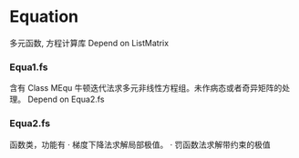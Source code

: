 # Equation
多元函数, 方程计算库
Depend on ListMatrix
### Equa1.fs
含有 Class MEqu
牛顿迭代法求多元非线性方程组。未作病态或者奇异矩阵的处理。
Depend on Equa2.fs

### Equa2.fs
函数类，功能有
· 梯度下降法求解局部极值。
· 罚函数法求解带约束的极值
